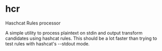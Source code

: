 # hcr
Haschcat Rules processor

A simple utility to process plaintext on stdin and output transform candidates using hashcat rules. This should be a lot faster than trying to test rules with hashcat's --stdout mode.
